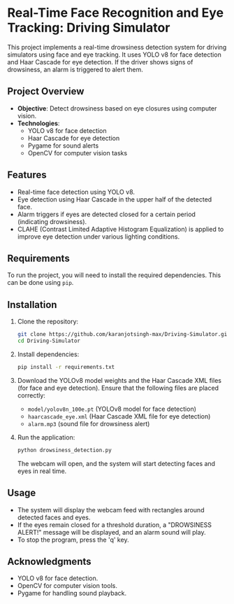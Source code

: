 # Real-Time Face Recognition and Eye Tracking: Driving Simulator

This project implements a real-time drowsiness detection system for driving simulators using face and eye tracking. It uses YOLO v8 for face detection and Haar Cascade for eye detection. If the driver shows signs of drowsiness, an alarm is triggered to alert them.

## Project Overview

- **Objective**: Detect drowsiness based on eye closures using computer vision.
- **Technologies**:
  - YOLO v8 for face detection
  - Haar Cascade for eye detection
  - Pygame for sound alerts
  - OpenCV for computer vision tasks

## Features

- Real-time face detection using YOLO v8.
- Eye detection using Haar Cascade in the upper half of the detected face.
- Alarm triggers if eyes are detected closed for a certain period (indicating drowsiness).
- CLAHE (Contrast Limited Adaptive Histogram Equalization) is applied to improve eye detection under various lighting conditions.

## Requirements

To run the project, you will need to install the required dependencies. This can be done using `pip`.

## Installation

1. Clone the repository:

    ```bash
    git clone https://github.com/karanjotsingh-max/Driving-Simulator.git
    cd Driving-Simulator
    ```

2. Install dependencies:

    ```bash
    pip install -r requirements.txt
    ```

3. Download the YOLOv8 model weights and the Haar Cascade XML files (for face and eye detection). Ensure that the following files are placed correctly:
    - `model/yolov8n_100e.pt` (YOLOv8 model for face detection)
    - `haarcascade_eye.xml` (Haar Cascade XML file for eye detection)
    - `alarm.mp3` (sound file for drowsiness alert)

4. Run the application:

    ```bash
    python drowsiness_detection.py
    ```

    The webcam will open, and the system will start detecting faces and eyes in real time.

## Usage

- The system will display the webcam feed with rectangles around detected faces and eyes.
- If the eyes remain closed for a threshold duration, a "DROWSINESS ALERT!" message will be displayed, and an alarm sound will play.
- To stop the program, press the 'q' key.

## Acknowledgments

- YOLO v8 for face detection.
- OpenCV for computer vision tools.
- Pygame for handling sound playback.
